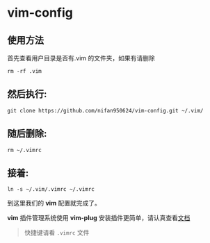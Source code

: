 # vim-config

## 使用方法

首先查看用户目录是否有.vim 的文件夹，如果有请删除

```
rm -rf .vim
```

## 然后执行:

```
git clone https://github.com/nifan950624/vim-config.git ~/.vim/
```

## 随后删除:

```
rm ~/.vimrc
```

## 接着:

```
ln -s ~/.vim/.vimrc ~/.vimrc
```

到这里我们的 **vim** 配置就完成了。

**vim** 插件管理系统使用 **vim-plug** 安装插件更简单，请认真查看[文档](https://github.com/junegunn/vim-plug)

> 快捷键请看 `.vimrc` 文件
